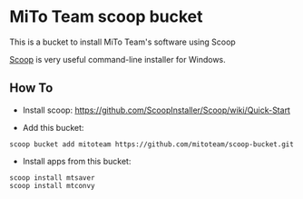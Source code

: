 # MiTo Team scoop bucket

This is a bucket to install MiTo Team's software using Scoop

[Scoop](https://scoop.sh) is very useful command-line installer for Windows.

## How To

* Install scoop: https://github.com/ScoopInstaller/Scoop/wiki/Quick-Start

* Add this bucket:
```
scoop bucket add mitoteam https://github.com/mitoteam/scoop-bucket.git
```

* Install apps from this bucket:
```
scoop install mtsaver
scoop install mtconvy
```
